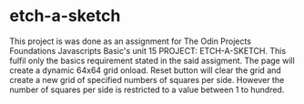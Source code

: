# etch-a-sketch
This project is was done as an assignment for The Odin Projects Foundations Javascripts Basic's unit 15
PROJECT: ETCH-A-SKETCH. This fulfil only the basics requirement stated in the said assigment. The page will create a dynamic 64x64 grid onload. Reset button will clear the grid and create a new grid of specified numbers of squares per side. However the number of squares per side is restricted to a value between 1 to hundred.